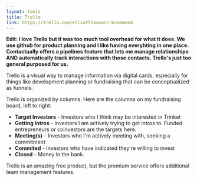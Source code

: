 ```yaml
---
layout: tools
title: Trello
link: https://trello.com/elliotthauser/recommend
---
```


**Edit:  I love Trello but it was too much tool overhead for what it does.  We use github for product planning and I like having 
everyhting in one place.  Contactually offers a pipelines feature that lets me manage relationships AND automatically
track interactions with those contacts.  Trello's just too general purposed for us.**

Trello is a visual way to manage information via digital cards, especially for things like development planning or fundraising that can be conceptualized as funnels.

Trello is organized by columns.  Here are the columns on my fundraising board, left to right:

* **Target Investors** - Investors who I think may be interested in Trinket
* **Getting Intros** - Investors I am actively trying to get intros to.  Funded entrepreneurs or coinvestors are the targets here.
* **Meeting(s)** - Investors who I'm actively meeting with, seeking a commitment
* **Commited** - Investors who have indicated they're willing to invest
* **Closed** - Money in the bank.

Trello is an amazing free product, but the premium service offers additional team management features.
